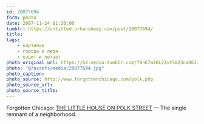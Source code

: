 ```yaml
---
id: 20077694
form: photo
date: 2007-11-24 01:20:00
tumblr: https://untitled.urbansheep.com/post/20077694/
title:
tags:
    - картинки
    - города и люди
    - ездит и летает
photo_original_url: https://64.media.tumblr.com/78n67m26L24vt5m23naO6J2b_400.jpg
photo: "@/assets/media/20077694.jpg"
photo_caption:
photo_source: http://www.forgottenchicago.com/polk.php
photo_source_url:
photo_source_title:
---
```


<p>Forgotten Chicago: <a href="http://www.forgottenchicago.com/polk.php">THE LITTLE HOUSE ON POLK STREET</a> — The single remnant of a neighborhood.</p>
